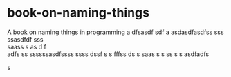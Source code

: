 # book-on-naming-things
A book on naming things in programming
a
dfsasdf  sdf
a asdasdfasdfss sss ssasdfdf
sss     
  saass
s as d f  
adfs    ss
ssssssasdfssss ssss
   dssf s
 s
fffss ds
s
 saas
s   s
ss
s
s
asdfadfs
 
s
  
